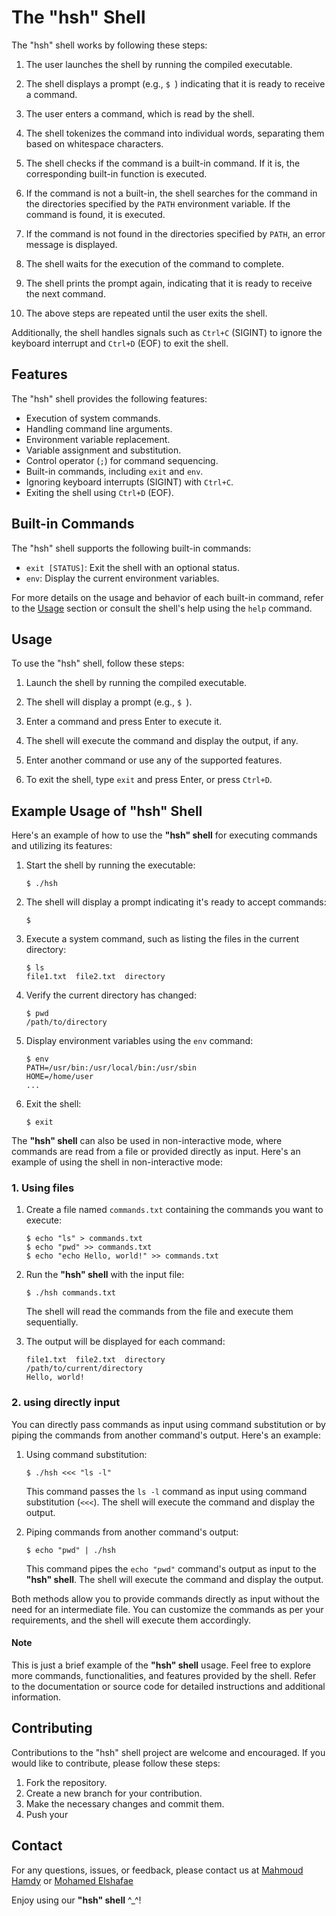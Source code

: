 # The "hsh" Shell

The "hsh" shell works by following these steps:

1. The user launches the shell by running the compiled executable.

2. The shell displays a prompt (e.g., `$ `) indicating that it is ready to receive a command.

3. The user enters a command, which is read by the shell.

4. The shell tokenizes the command into individual words, separating them based on whitespace characters.

5. The shell checks if the command is a built-in command. If it is, the corresponding built-in function is executed.

6. If the command is not a built-in, the shell searches for the command in the directories specified by the `PATH` environment variable. If the command is found, it is executed.

7. If the command is not found in the directories specified by `PATH`, an error message is displayed.

8. The shell waits for the execution of the command to complete.

9. The shell prints the prompt again, indicating that it is ready to receive the next command.

10. The above steps are repeated until the user exits the shell.


Additionally, the shell handles signals such as `Ctrl+C` (SIGINT) to ignore the keyboard interrupt and `Ctrl+D` (EOF) to exit the shell.


## Features

The "hsh" shell provides the following features:

- Execution of system commands.
- Handling command line arguments.
- Environment variable replacement.
- Variable assignment and substitution.
- Control operator (`;`) for command sequencing.
- Built-in commands, including `exit` and `env`.
- Ignoring keyboard interrupts (SIGINT) with `Ctrl+C`.
- Exiting the shell using `Ctrl+D` (EOF).

## Built-in Commands

The "hsh" shell supports the following built-in commands:

- `exit [STATUS]`: Exit the shell with an optional status.
- `env`: Display the current environment variables.

For more details on the usage and behavior of each built-in command, refer to the [Usage](#usage) section or consult the shell's help using the `help` command.

## Usage

To use the "hsh" shell, follow these steps:

1. Launch the shell by running the compiled executable.

2. The shell will display a prompt (e.g., `$ `).

3. Enter a command and press Enter to execute it.

4. The shell will execute the command and display the output, if any.

5. Enter another command or use any of the supported features.

6. To exit the shell, type `exit` and press Enter, or press `Ctrl+D`.

## Example Usage of "hsh" Shell

Here's an example of how to use the **"hsh" shell** for executing commands and utilizing its features:

1. Start the shell by running the executable:
   ```
   $ ./hsh
   ```

2. The shell will display a prompt indicating it's ready to accept commands:
   ```
   $
   ```

3. Execute a system command, such as listing the files in the current directory:
   ```
   $ ls
   file1.txt  file2.txt  directory
   ```

4. Verify the current directory has changed:
   ```
   $ pwd
   /path/to/directory
   ```

5. Display environment variables using the `env` command:
   ```
   $ env
   PATH=/usr/bin:/usr/local/bin:/usr/sbin
   HOME=/home/user
   ...
   ```

6. Exit the shell:
    ```
    $ exit
    ```


The **"hsh" shell** can also be used in non-interactive mode, where commands are read from a file or provided directly as input. Here's an example of using the shell in non-interactive mode:

### 1. Using files
1. Create a file named `commands.txt` containing the commands you want to execute:
   ```shell
   $ echo "ls" > commands.txt
   $ echo "pwd" >> commands.txt
   $ echo "echo Hello, world!" >> commands.txt
   ```

2. Run the **"hsh" shell** with the input file:
   ```shell
   $ ./hsh commands.txt
   ```
   The shell will read the commands from the file and execute them sequentially.

3. The output will be displayed for each command:
   ```shell
   file1.txt  file2.txt  directory
   /path/to/current/directory
   Hello, world!
   ```
### 2. using directly input

You can directly pass commands as input using command substitution or by piping the commands from another command's output. Here's an example:

1. Using command substitution:
   ```shell
   $ ./hsh <<< "ls -l"
   ```
   This command passes the `ls -l` command as input using command substitution (`<<<`). The shell will execute the command and display the output.

2. Piping commands from another command's output:
   ```shell
   $ echo "pwd" | ./hsh
   ```
   This command pipes the `echo "pwd"` command's output as input to the **"hsh" shell**. The shell will execute the command and display the output.

Both methods allow you to provide commands directly as input without the need for an intermediate file. You can customize the commands as per your requirements, and the shell will execute them accordingly.

#### Note
This is just a brief example of the **"hsh" shell** usage. Feel free to explore more commands, functionalities, and features provided by the shell. Refer to the documentation or source code for detailed instructions and additional information.

## Contributing

Contributions to the "hsh" shell project are welcome and encouraged. If you would like to contribute, please follow these steps:

1. Fork the repository.
2. Create a new branch for your contribution.
3. Make the necessary changes and commit them.
4. Push your

## Contact

For any questions, issues, or feedback, please contact us at [Mahmoud Hamdy](https://github.com/TutTrue) or [Mohamed Elshafae](https://github.com/MohamedElshafae)

Enjoy using our **"hsh" shell** ^_^!

